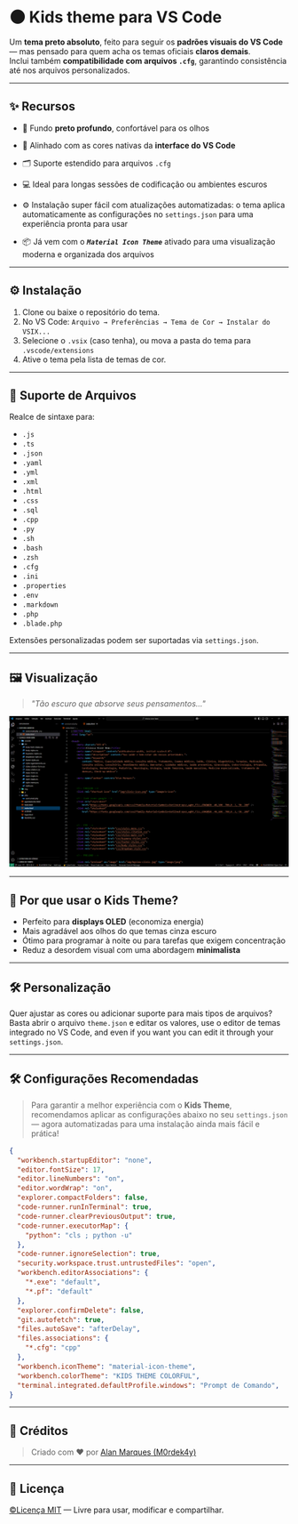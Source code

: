 # 🌑 Kids theme para VS Code

Um **tema preto absoluto**, feito para seguir os **padrões visuais do VS Code** — mas pensado para quem acha os temas oficiais **claros demais**.  
Inclui também **compatibilidade com arquivos `.cfg`**, garantindo consistência até nos arquivos personalizados.

---

## ✨ Recursos

- 🎨 Fundo **preto profundo**, confortável para os olhos  
- 🧩 Alinhado com as cores nativas da **interface do VS Code**
- 🗂️ Suporte estendido para arquivos `.cfg`  
- 💻 Ideal para longas sessões de codificação ou ambientes escuros  
- ⚙️ Instalação super fácil com atualizações automatizadas: o tema aplica automaticamente as configurações no `settings.json` para uma experiência pronta para usar

- 📦 Já vem com o ***`Material Icon Theme`*** ativado para uma visualização moderna e organizada dos arquivos

---

## ⚙️ Instalação

1. Clone ou baixe o repositório do tema.  
2. No VS Code: `Arquivo → Preferências → Tema de Cor → Instalar do VSIX...`  
3. Selecione o `.vsix` (caso tenha), ou mova a pasta do tema para `.vscode/extensions`  
4. Ative o tema pela lista de temas de cor.

---

## 📂 Suporte de Arquivos

Realce de sintaxe para:

- `.js`
- `.ts`
- `.json`
- `.yaml`
- `.yml`
- `.xml`
- `.html`
- `.css`
- `.sql`
- `.cpp`
- `.py`
- `.sh`
- `.bash`
- `.zsh`
- `.cfg`
- `.ini`
- `.properties`
- `.env`
- `.markdown`
- `.php`
- `.blade.php`

Extensões personalizadas podem ser suportadas via `settings.json`.

---

## 🖼️ Visualização

> _"Tão escuro que absorve seus pensamentos..."_

![Preview](https://github.com/MarqueesDev/kids-theme/blob/main/screenshots/preview.png?raw=true)

---

## 📌 Por que usar o Kids Theme?

- Perfeito para **displays OLED** (economiza energia)
- Mais agradável aos olhos do que temas cinza escuro
- Ótimo para programar à noite ou para tarefas que exigem concentração
- Reduz a desordem visual com uma abordagem **minimalista**

---

## 🛠️ Personalização

Quer ajustar as cores ou adicionar suporte para mais tipos de arquivos?  
Basta abrir o arquivo `theme.json` e editar os valores, use o editor de temas integrado no VS Code, 
and even if you want you can edit it through your `settings.json`.

---

## 🛠️ Configurações Recomendadas

> Para garantir a melhor experiência com o **Kids Theme**, recomendamos aplicar as configurações abaixo no seu `settings.json` — agora automatizadas para uma instalação ainda mais fácil e prática!

```json
{
  "workbench.startupEditor": "none",
  "editor.fontSize": 17,
  "editor.lineNumbers": "on",
  "editor.wordWrap": "on",
  "explorer.compactFolders": false,
  "code-runner.runInTerminal": true,
  "code-runner.clearPreviousOutput": true,
  "code-runner.executorMap": {
    "python": "cls ; python -u"
  },
  "code-runner.ignoreSelection": true,
  "security.workspace.trust.untrustedFiles": "open",
  "workbench.editorAssociations": {
    "*.exe": "default",
    "*.pf": "default"
  },
  "explorer.confirmDelete": false,
  "git.autofetch": true,
  "files.autoSave": "afterDelay",
  "files.associations": {
    "*.cfg": "cpp"
  },
  "workbench.iconTheme": "material-icon-theme",
  "workbench.colorTheme": "KIDS THEME COLORFUL",
  "terminal.integrated.defaultProfile.windows": "Prompt de Comando",
}
```

---

## 🙌 Créditos

> Criado com ❤️ por [Alan Marques (M0rdek4y)](https://github.com/MarqueesDev)

---

## 🧠 Licença

[©Licença MIT](https://github.com/MarqueesDev/kids-theme/blob/main/LICENSE.txt) — Livre para usar, modificar e compartilhar.
